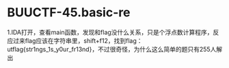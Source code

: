 # BUUCTF-45.basic-re

1.IDA打开，查看main函数，发现和flag没什么关系，只是个浮点数计算程序，反应过来flag应该在字符串里，shift+f12，找到flag：utflag{str1ngs_1s_y0ur_fr13nd}，不过很奇怪，为什么这么简单的题只有255人解出

